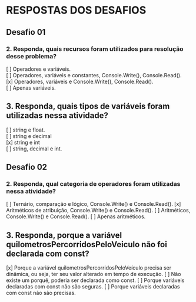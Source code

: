 # RESPOSTAS DOS DESAFIOS

## Desafio 01

### 2. Responda, quais recursos foram utilizados para resolução desse problema?


[ ] Operadores e variáveis.\
[ ] Operadores, variáveis e constantes, Console.Write(), Console.Read().\
[x] Operadores, variáveis e Console.Write(), Console.Read().\
[ ] Apenas variáveis.

## 3. Responda, quais tipos de variáveis foram utilizadas nessa atividade?

[ ] string e float.\
[ ] string e decimal\
[x] string e int\
[ ] string, decimal e int.

## Desafio 02

### 2. Responda, qual categoria de operadores foram utilizadas nessa atividade?


[ ] Ternário, comparação e lógico, Console.Write() e Console.Read().
[x] Aritméticos de atribuição, Console.Write() e Console.Read().
[ ] Aritméticos, Console.Write() e Console.Read().
[ ] Apenas aritméticos.

## 3. Responda, porque a variável quilometrosPercorridosPeloVeiculo não foi declarada com const?

[x] Porque a variável quilometrosPercorridosPeloVeículo precisa ser dinâmica, ou seja, ter seu valor alterado em tempo de execução.
[ ] Não existe um porquê, poderia ser declarada como const.
[ ] Porque variáveis declaradas com const não são seguras.
[ ] Porque variáveis declaradas com const não são precisas.
